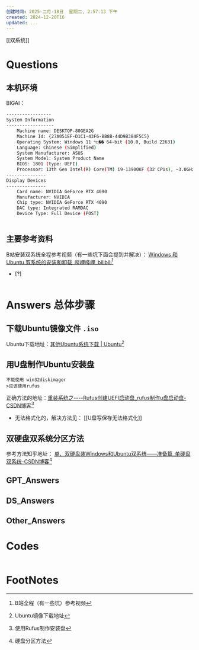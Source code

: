 ```yaml
---
创建时间: 2025-二月-18日  星期二, 2:57:13 下午
created: 2024-12-20T16
updated: ...
---
```

[[双系统]]

# Questions

## 本机环境
BIGAI：
```bash
-----------------
System Information
------------------
    Machine name: DESKTOP-80GEA2G
    Machine Id: {27A051EF-D1C1-43F6-BB8B-44D9B384F5C5}
    Operating System: Windows 11 רҵ�� 64-bit (10.0, Build 22631) 
    Language: Chinese (Simplified) 
    System Manufacturer: ASUS
    System Model: System Product Name
    BIOS: 1801 (type: UEFI)
    Processor: 13th Gen Intel(R) Core(TM) i9-13900KF (32 CPUs), ~3.0GHz
---------------
Display Devices
---------------
    Card name: NVIDIA GeForce RTX 4090
    Manufacturer: NVIDIA
    Chip type: NVIDIA GeForce RTX 4090
    DAC type: Integrated RAMDAC
    Device Type: Full Device (POST)
    
```

## 主要参考资料
B站安装双系统全程参考视频（有一些坑下面会提到并解决）： [Windows 和 Ubuntu 双系统的安装和卸载\_哔哩哔哩\_bilibili](https://www.bilibili.com/video/BV1554y1n7zv/?spm_id_from=333.999.0.0&vd_source=6c33cf6826337aad387874b66413aa72)[^1]




- [?] 

```python

```

# Answers 总体步骤

## 下载Ubuntu镜像文件 `.iso`
Ubuntu下载地址：[其他Ubuntu系统下载 \| Ubuntu](https://cn.ubuntu.com/download/alternative-downloads)[^2]


## 用U盘制作Ubuntu安装盘
```ad-danger
不能使用 win32diskimager
>应该使用rufus
```

正确方法的地址：[重装系统之----Rufus创建UEFI启动盘\_rufus制作u盘启动盘-CSDN博客](https://blog.csdn.net/CSDN_Admin0/article/details/135101936?spm=1001.2014.3001.5506)[^3]
- 无法格式化的，解决方法见： [[U盘写保存无法格式化]]

## 双硬盘双系统分区方法

参考方法知乎地址： [单、双硬盘装Windows和Ubuntu双系统——准备篇\_单硬盘双系统-CSDN博客](https://blog.csdn.net/beyourself_he/article/details/140281314?spm=1001.2014.3001.5506)[^4]



## GPT_Answers


## DS_Answers


## Other_Answers


# Codes

```python

```


# FootNotes

[^1]: B站全程（有一些坑）参考视频
[^2]: Ubuntu镜像下载地址
[^3]: 使用Rufus制作安装盘
[^4]: 硬盘分区方法